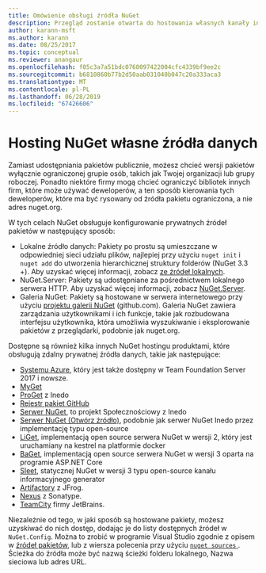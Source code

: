 ```yaml
---
title: Omówienie obsługi źródła NuGet
description: Przegląd zostanie otwarta do hostowania własnych kanały informacyjne pakietu NuGet lub we własnych galeriach, lokalnie lub zdalnie.
author: karann-msft
ms.author: karann
ms.date: 08/25/2017
ms.topic: conceptual
ms.reviewer: anangaur
ms.openlocfilehash: f05c3a7a51bdc0760097422004cfc4339bf9ee2c
ms.sourcegitcommit: b6810860b77b2d50aab031040b047c20a333aca3
ms.translationtype: MT
ms.contentlocale: pl-PL
ms.lasthandoff: 06/28/2019
ms.locfileid: "67426606"
---
```

# <a name="hosting-your-own-nuget-feeds"></a>Hosting NuGet własne źródła danych

Zamiast udostępniania pakietów publicznie, możesz chcieć wersji pakietów wyłącznie ograniczonej grupie osób, takich jak Twojej organizacji lub grupy roboczej. Ponadto niektóre firmy mogą chcieć ograniczyć bibliotek innych firm, które może używać deweloperów, a ten sposób kierowania tych deweloperów, które ma być rysowany od źródła pakietu ograniczona, a nie adres nuget.org.

W tych celach NuGet obsługuje konfigurowanie prywatnych źródeł pakietów w następujący sposób:

- Lokalne źródło danych: Pakiety po prostu są umieszczane w odpowiedniej sieci udziału plików, najlepiej przy użyciu `nuget init` i `nuget add` do utworzenia hierarchicznej struktury folderów (NuGet 3.3 +). Aby uzyskać więcej informacji, zobacz [ze źródeł lokalnych](../hosting-packages/local-feeds.md).
- NuGet.Server: Pakiety są udostępniane za pośrednictwem lokalnego serwera HTTP. Aby uzyskać więcej informacji, zobacz [NuGet.Server](../hosting-packages/nuget-server.md).
- Galeria NuGet: Pakiety są hostowane w serwera internetowego przy użyciu [projektu galerii NuGet](https://github.com/NuGet/NuGetGallery#build-and-run-the-gallery-in-arbitrary-number-easy-steps) (github.com). Galeria NuGet zawiera zarządzania użytkownikami i ich funkcje, takie jak rozbudowana interfejsu użytkownika, która umożliwia wyszukiwanie i eksplorowanie pakietów z przeglądarki, podobnie jak nuget.org.

Dostępne są również kilka innych NuGet hostingu produktami, które obsługują zdalny prywatnej źródła danych, takie jak następujące:

- [Systemu Azure](https://www.visualstudio.com/docs/package/nuget/publish), który jest także dostępny w Team Foundation Server 2017 i nowsze.
- [MyGet](http://myget.org)
- [ProGet](http://inedo.com/proget) z Inedo
- [Rejestr pakiet GitHub](https://help.github.com/articles/configuring-nuget-for-use-with-github-package-registry)
- [Serwer NuGet](http://nugetserver.net/), to projekt Społecznościowy z Inedo
- [Serwer NuGet (Otwórz źródło)](http://nuget-server.net), podobnie jak serwer NuGet Inedo przez implementację typu open-source
- [LiGet](https://github.com/ai-traders/liget), implementacją open source serwera NuGet w wersji 2, który jest uruchamiany na kestrel na platformie docker
- [BaGet](https://github.com/loic-sharma/BaGet), implementacją open source serwera NuGet w wersji 3 oparta na programie ASP.NET Core
- [Sleet](https://github.com/emgarten/sleet), statycznej NuGet w wersji 3 typu open-source kanału informacyjnego generator
- [Artifactory](https://www.jfrog.com/artifactory/) z JFrog.
- [Nexus](http://www.sonatype.org/nexus/) z Sonatype.
- [TeamCity](https://www.jetbrains.com/teamcity/) firmy JetBrains.

Niezależnie od tego, w jaki sposób są hostowane pakiety, możesz uzyskiwać do nich dostęp, dodając je do listy dostępnych źródeł w `NuGet.Config`. Można to zrobić w programie Visual Studio zgodnie z opisem w [źródeł pakietów](../tools/package-manager-ui.md#package-sources), lub z wiersza polecenia przy użyciu [ `nuget sources` ](../tools/cli-ref-sources.md). Ścieżka do źródła może być nazwą ścieżki folderu lokalnego, Nazwa sieciowa lub adres URL.

